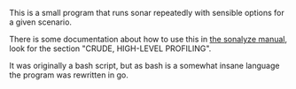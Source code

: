 This is a small program that runs sonar repeatedly with sensible options for a given scenario.

There is some documentation about how to use this in [the sonalyze manual](../sonalyze/MANUAL.md),
look for the section "CRUDE, HIGH-LEVEL PROFILING".

It was originally a bash script, but as bash is a somewhat insane language the program was rewritten
in go.

